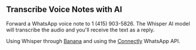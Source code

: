 ## Transcribe Voice Notes with AI
Forward a WhatsApp voice note to 1 (415) 903-5826. The Whisper AI model will transcribe the audio and you'll receive the text as a reply.

Using Whisper through [Banana](https://www.banana.dev/) and using the [Connectly](https://www.connectly.ai/) WhatsApp API.